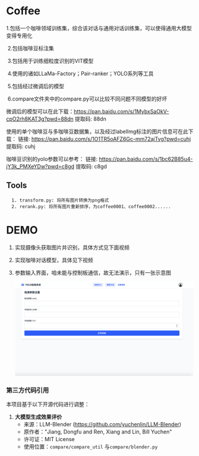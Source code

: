 # Coffee

​	1.包括一个咖啡领域训练集，综合该对话与通用对话训练集，可以使得通用大模型变得专用化

​	2.包括咖啡豆标注集

​	3.包括用于训练细粒度识别的VIT模型

​	4.使用的诸如LLaMa-Factory；Pair-ranker；YOLO系列等工具

​	5.包括经过微调后的模型

​	6.compare文件夹中的compare.py可以比较不同问题不同模型的好坏



微调后的模型可以在此下载：https://pan.baidu.com/s/1MybxSaOkV-cpO2rh8KAT3g?pwd=88dn 提取码: 88dn

使用的单个咖啡豆与多咖啡豆数据集，以及经过labelImg标注的图片信息可在此下载：
链接: https://pan.baidu.com/s/1O1TR5oAFZ6Gc-mm72ajTvg?pwd=cuhj 提取码: cuhj

咖啡豆识别的yolo参数可以参考：
链接: https://pan.baidu.com/s/1bc62B85u4-jY3k_PMXeYDw?pwd=c8gd 提取码: c8gd

## Tools

      1. transform.py: 将所有图片转换为png格式
      2. rerank.py: 将所有图片重新排序，为coffee0001、coffee0002......



# DEMO

 1. 实现摄像头获取图片并识别，具体方式见下面视频

 2. 实现咖啡对话模型，具体见下视频

 3. 参数输入界面，咱未能与控制板通信，故无法演示，只有一张示意图

    ![img1](./photo/img1.png)

### 第三方代码引用

本项目基于以下开源代码进行调整：

1. **大模型生成效果评价**  
   - 来源：LLM-Blender (https://github.com/yuchenlin/LLM-Blender)  
   - 原作者："Jiang, Dongfu and Ren, Xiang and Lin, Bill Yuchen"  
   - 许可证：MIT License  
   - 使用位置：`compare/compare_util` 与`compare/blender.py`